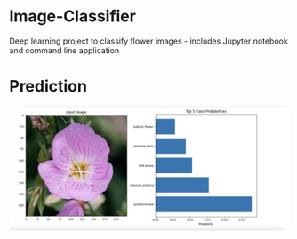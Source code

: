 # Image-Classifier
Deep learning project to classify flower images - includes Jupyter notebook and command line application

# Prediction
![Flower Image Classifier](./Flower-Image-Classifier.png)
